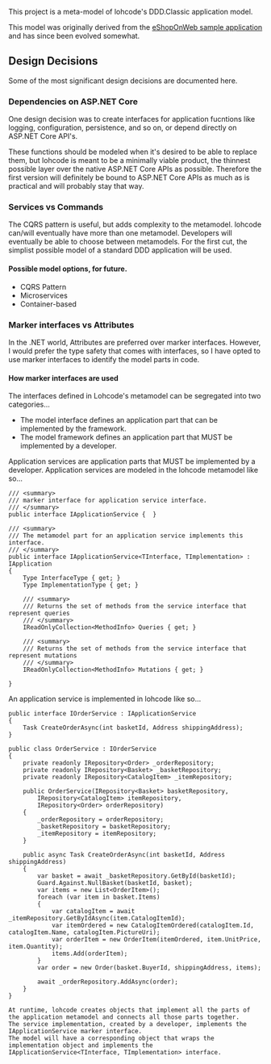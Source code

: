 ﻿This project is a meta-model of lohcode's DDD.Classic application model.  

This model was originally derived from the 
[eShopOnWeb sample application](https://github.com/dotnet-architecture/eShopOnWeb) 
and has since been evolved somewhat.

## Design Decisions

Some of the most significant design decisions are documented here.

### Dependencies on ASP.NET Core

One design decision was to create interfaces for application fucntions like 
logging, configuration, persistence, and so on, or depend directly on ASP.NET Core API's.

These functions should be modeled when it's desired to be able to replace them, 
but lohcode is meant to be a minimally viable product, the thinnest possible layer over 
the native ASP.NET Core APIs as possible.
Therefore the first version will definitely be bound to ASP.NET Core APIs as much as is practical 
and will probably stay that way.

### Services vs Commands

The CQRS pattern is useful, but adds complexity to the metamodel.
lohcode can/will eventually have more than one metamodel.
Developers will eventually be able to choose between metamodels.
For the first cut, the simplist possible model of a standard DDD application will be used.

#### Possible model options, for future.
- CQRS Pattern
- Microservices
- Container-based

### Marker interfaces vs Attributes

In the .NET world, Attributes are preferred over marker interfaces.
However, I would prefer the type safety that comes with interfaces, so I have 
opted to use marker interfaces to identify the model parts in code.

#### How marker interfaces are used
The interfaces defined in Lohcode's metamodel can be segregated into two categories...
- The model interface defines an application part that can be implemented by the framework.
- The model framework defines an application part that MUST be implemented by a developer.

Application services are application parts that MUST be implemented by a developer.
Application services are modeled in the lohcode metamodel like so...

    /// <summary>
    /// marker interface for application service interface.
    /// </summary>
    public interface IApplicationService {  }

	/// <summary>
    /// The metamodel part for an application service implements this interface.
    /// </summary>
    public interface IApplicationService<TInterface, TImplementation> : IApplication
    {
        Type InterfaceType { get; }
        Type ImplementationType { get; }

        /// <summary>
        /// Returns the set of methods from the service interface that represent queries
        /// </summary>
        IReadOnlyCollection<MethodInfo> Queries { get; }

        /// <summary>
        /// Returns the set of methods from the service interface that represent mutations
        /// </summary>
        IReadOnlyCollection<MethodInfo> Mutations { get; }

    }

An application service is implemented in lohcode like so...

	public interface IOrderService : IApplicationService
    {
        Task CreateOrderAsync(int basketId, Address shippingAddress);
    }

    public class OrderService : IOrderService
    {
        private readonly IRepository<Order> _orderRepository;
        private readonly IRepository<Basket> _basketRepository;
        private readonly IRepository<CatalogItem> _itemRepository;

        public OrderService(IRepository<Basket> basketRepository,
            IRepository<CatalogItem> itemRepository,
            IRepository<Order> orderRepository)
        {
            _orderRepository = orderRepository;
            _basketRepository = basketRepository;
            _itemRepository = itemRepository;
        }

        public async Task CreateOrderAsync(int basketId, Address shippingAddress)
        {
            var basket = await _basketRepository.GetById(basketId);
            Guard.Against.NullBasket(basketId, basket);
            var items = new List<OrderItem>();
            foreach (var item in basket.Items)
            {
                var catalogItem = await _itemRepository.GetByIdAsync(item.CatalogItemId);
                var itemOrdered = new CatalogItemOrdered(catalogItem.Id, catalogItem.Name, catalogItem.PictureUri);
                var orderItem = new OrderItem(itemOrdered, item.UnitPrice, item.Quantity);
                items.Add(orderItem);
            }
            var order = new Order(basket.BuyerId, shippingAddress, items);

            await _orderRepository.AddAsync(order);
        }
    }

	At runtime, lohcode creates objects that implement all the parts of the application metamodel and connects all those parts together.
	The service implementation, created by a developer, implements the IApplicationService marker interface.
	The model will have a corresponding object that wraps the implementation object and implements the IApplicationService<TInterface, TImplementation> interface.
	

